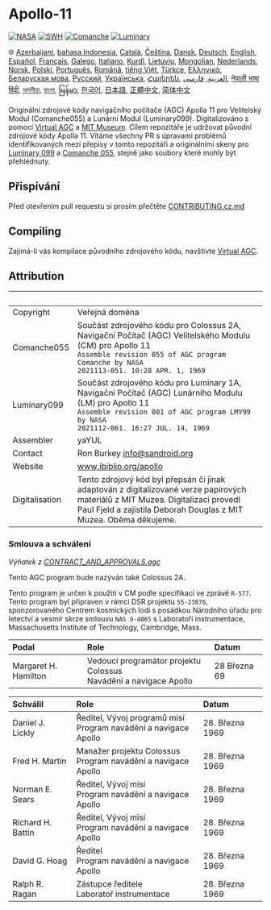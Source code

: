 # Apollo-11

[![NASA][1]][2]
[![SWH]][SWH_URL]
[![Comanche]][ComancheMilestone]
[![Luminary]][LuminaryMilestone]

🌐
[Azerbaijani][AZ],
[bahasa Indonesia][ID],
[Català][CA],
[Čeština][CZ],
[Dansk][DA],
[Deutsch][DE],
[English][EN],
[Español][ES],
[Français][FR],
[Galego][GL],
[Italiano][IT],
[Kurdî][KU],
[Lietuvių][LT],
[Mongolian][MN],
[Nederlands][NL],
[Norsk][NO],
[Polski][PL],
[Português][PT_BR],
[Română][RO],
[tiếng Việt][VI],
[Türkçe][TR],
[Ελληνικά][GR],
[Беларуская мова][BE],
[Русский][RU],
[Українська][UK],
[Հայերեն][AM],
[العربية][AR],
[فارسی][FA],
[नेपाली भाषा][NE]
[हिंदी][HI_IN],
[অসমীয়া][AS_IN],
[বাংলা][BD_BN],
[မြန်မာ][MM],
[한국어][KO_KR],
[日本語][JA],
[正體中文][ZH_TW],
[简体中文][ZH_CN]

[AR]:README.ar.md
[AS_IN]:README.as_in.md
[AZ]:README.az.md
[BD_BN]:README.bd_bn.md
[BE]:README.be.md
[CA]:README.ca.md
[CZ]:README.cz.md
[DA]:README.da.md
[DE]:README.de.md
[EN]:../README.md
[ES]:README.es.md
[FA]:README.fa.md
[FR]:README.fr.md
[GL]:README.gl.md
[GR]:README.gr.md
[HI_IN]:README.hi_in.md
[ID]:README.id.md
[IT]:README.it.md
[JA]:README.ja.md
[KO_KR]:README.ko_kr.md
[KU]:README.ku.md
[LT]:README.lt.md
[MM]:README.mm.md
[MN]:README.mn.md
[NE]:README.ne.md
[NL]:README.nl.md
[NO]:README.no.md
[PL]:README.pl.md
[PT_BR]:README.pt_br.md
[RO]:README.ro.md
[RU]:README.ru.md
[TR]:README.tr.md
[UK]:README.uk.md
[AM]:README.am.md
[VI]:README.vi.md
[ZH_CN]:README.zh_cn.md
[ZH_TW]:README.zh_tw.md


Originální zdrojové kódy navigačního počítače (AGC) Apolla 11 pro Velitelský Modul (Comanche055) a Lunární Modul (Luminary099). Digitalizováno s pomocí [Virtual AGC][3] a [MIT Museum][4]. Cílem repozitáře je udržovat původní zdrojové kódy Apolla 11. Vítáme všechny PR s úpravami problémů identifikovaných mezi přepisy v tomto repozitáři a originálními skeny pro [Luminary 099][5] a [Comanche 055][6], stejně jako soubory které mohly být přehlédnuty.

## Přispívání

Před otevřením pull requestu si prosím přečtěte [CONTRIBUTING.cz.md][7]

## Compiling

Zajímá-li vás kompilace původního zdrojového kódu, navštivte [Virtual AGC][8].

## Attribution

&nbsp;         | &nbsp;
:------------- | :-----
Copyright      | Veřejná doména
Comanche055    | Součást zdrojového kódu pro Colossus 2A, Navigační Počítač (AGC) Velitelského Modulu (CM) pro Apollo 11<br>`Assemble revision 055 of AGC program Comanche by NASA`<br>`2021113-051. 10:28 APR. 1, 1969`
Luminary099    | Součást zdrojového kódu pro Luminary 1A, Navigační Počítač (AGC) Lunárního Modulu (LM) pro Apollo 11<br>`Assemble revision 001 of AGC program LMY99 by NASA`<br>`2021112-061. 16:27 JUL. 14, 1969`
Assembler      | yaYUL
Contact        | Ron Burkey <info@sandroid.org>
Website        | www.ibiblio.org/apollo
Digitalisation | Tento zdrojový kód byl přepsán či jinak adaptován z digitalizované verze papírových materiálů z MIT Muzea. Digitalizaci provedl Paul Fjeld a zajistila Deborah Douglas z MIT Muzea. Oběma děkujeme.

### Smlouva a schválení

*Výňatek z [CONTRACT_AND_APPROVALS.agc]*

Tento AGC program bude nazýván také Colossus 2A.

Tento program je určen k použití v CM podle specifikací ve zprávě `R-577`. Tento program byl připraven v rámci DSR projektu `55-23870`, sponzorovaného Centrem kosmických lodí s posádkou Národního úřadu pro letectví a vesmír skrze smlouvu `NAS 9-4065` s Laboratoří instrumentace, Massachusetts Institute of Technology, Cambridge, Mass.

Podal       | Role | Datum
:------------------- | :--- | :---
Margaret H. Hamilton | Vedoucí programátor projektu Colossus<br>Navádění a navigace Apollo | 28 Března 69

Schválil       | Role | Datum
:---------------- | :--- | :---
Daniel J. Lickly  | Ředitel, Vývoj programů misí<br>Program navádění a navigace Apollo | 28. Března 1969
Fred H. Martin    | Manažer projektu Colossus<br>Program navádění a navigace Apollo | 28. Března 1969
Norman E. Sears   | Ředitel, Vývoj misí<br>Program navádění a navigace Apollo | 28. Března 1969
Richard H. Battin | Ředitel, Vývoj misí<br>Program navádění a navigace Apollo | 28. Března 1969
David G. Hoag     | Ředitel<br>Program navádění a navigace Apollo | 28. Března 1969
Ralph R. Ragan    | Zástupce ředitele<br>Laboratoř instrumentace | 28. Března 1969

[CONTRACT_AND_APPROVALS.agc]:https://github.com/chrislgarry/Apollo-11/blob/master/Comanche055/CONTRACT_AND_APPROVALS.agc
[1]:https://flat.badgen.net/badge/NASA/Mission%20Overview/0B3D91
[2]:https://www.nasa.gov/mission_pages/apollo/missions/apollo11.html
[3]:http://www.ibiblio.org/apollo/
[4]:http://web.mit.edu/museum/
[5]:http://www.ibiblio.org/apollo/ScansForConversion/Luminary099/
[6]:http://www.ibiblio.org/apollo/ScansForConversion/Comanche055/
[7]:https://github.com/chrislgarry/Apollo-11/blob/master/CONTRIBUTING.cz.md
[8]:https://github.com/rburkey2005/virtualagc
[SWH]:https://flat.badgen.net/badge/Software%20Heritage/Archive/0B3D91
[SWH_URL]:https://archive.softwareheritage.org/browse/origin/https://github.com/chrislgarry/Apollo-11/
[Comanche]:https://flat.badgen.net/github/milestones/chrislgarry/Apollo-11/1
[ComancheMilestone]:https://github.com/chrislgarry/Apollo-11/milestone/1
[Luminary]:https://flat.badgen.net/github/milestones/chrislgarry/Apollo-11/2
[LuminaryMilestone]:https://github.com/chrislgarry/Apollo-11/milestone/2
